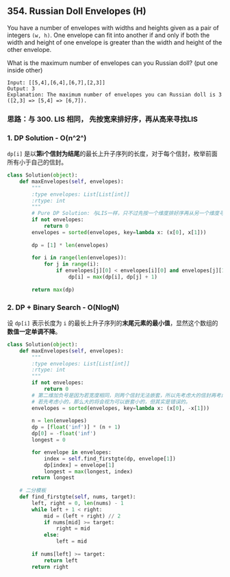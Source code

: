 ## 354. Russian Doll Envelopes (H)

You have a number of envelopes with widths and heights given as a pair of integers `(w, h)`. One envelope can fit into another if and only if both the width and height of one envelope is greater than the width and height of the other envelope.

What is the maximum number of envelopes can you Russian doll? (put one inside other)

```
Input: [[5,4],[6,4],[6,7],[2,3]]
Output: 3 
Explanation: The maximum number of envelopes you can Russian doll is 3 ([2,3] => [5,4] => [6,7]).
```



### 思路：**与 300. LIS 相同， 先按宽来排好序，再从高来寻找LIS**

### 1. DP Solution - O(n^2^)

`dp[i]` 是以**第i个信封为结尾**的最长上升子序列的长度，对于每个信封，枚举前面所有小于自己的信封。

```python
class Solution(object):
    def maxEnvelopes(self, envelopes):
        """
        :type envelopes: List[List[int]]
        :rtype: int
        """
        # Pure DP Solution: 与LIS一样，只不过先按一个维度排好序再从另一个维度寻找LIS
        if not envelopes:
            return 0
        envelopes = sorted(envelopes, key=lambda x: (x[0], x[1]))
        
        dp = [1] * len(envelopes)
        
        for i in range(len(envelopes)):
            for j in range(i):
                if envelopes[j][0] < envelopes[i][0] and envelopes[j][1] < envelopes[i][1]:
                    dp[i] = max(dp[i], dp[j] + 1)
                    
        return max(dp)
```

### 2. DP + Binary Search - O(NlogN)

设 `dp[i]` 表示长度为 `i` 的最长上升子序列的**末尾元素的最小值**，显然这个数组的**数值一定单调不降**。

```python
class Solution(object):
    def maxEnvelopes(self, envelopes):
        """
        :type envelopes: List[List[int]]
        :rtype: int
        """
        if not envelopes:
            return 0
        # 第二维加负号是因为若宽度相同，则两个信封无法嵌套，所以先考虑大的信封再考虑小的信封，
        # 若先考虑小的，那么大的将会视为可以嵌套小的，但其实是错误的。
        envelopes = sorted(envelopes, key=lambda x: (x[0], -x[1]))
        
        n = len(envelopes)
        dp = [float('inf')] * (n + 1)
        dp[0] = -float('inf')
        longest = 0

        for envelope in envelopes:
            index = self.find_firstgte(dp, envelope[1])
            dp[index] = envelope[1]
            longest = max(longest, index)
        return longest
    
    # 二分模板
    def find_firstgte(self, nums, target):
        left, right = 0, len(nums) - 1
        while left + 1 < right:
            mid = (left + right) // 2
            if nums[mid] >= target:
                right = mid
            else:
                left = mid
        
        if nums[left] >= target:
            return left
        return right
```


